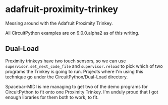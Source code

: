 adafruit-proximity-trinkey
==========================

Messing around with the Adafruit Proximity Trinkey.

All CircuitPython examples are on 9.0.0.alpha2 as of this writing.


Dual-Load
---------

Proximity trinkeys have two touch sensors, so we can use `supervisor.set_next_code_file` and `supervisor.reload` to pick which of two programs the Trinkey is going to run. Projects where I'm using this technique go under the CircuitPython/Dual-Load directory.

Spacebar-MIDI is me managing to get two of the demo programs for CircuitPython to fit onto one Proximity Trinkey. I'm unduly proud that I got enough libraries for them both to work, to fit.
